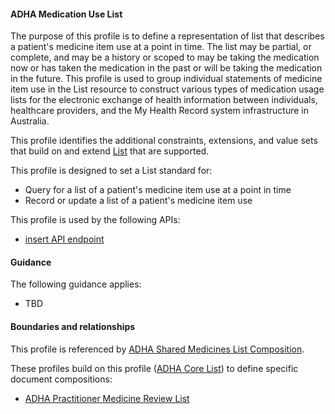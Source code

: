 #### ADHA Medication Use List
The purpose of this profile is to define a representation of list that describes a patient's medicine item use at a point in time. The list may be partial, or complete, and may be a history or scoped to may be taking the medication now or has taken the medication in the past or will be taking the medication in the future. This profile is used to group individual statements of medicine item use in the List resource to construct various types of medication usage lists for the electronic exchange of health information between individuals, healthcare providers, and the My Health Record system infrastructure in Australia.

This profile identifies the additional constraints, extensions, and value sets that build on and extend [List](http://hl7.org/fhir/R4/list.html) that are supported. 

This profile is designed to set a List standard for:
* Query for a list of a patient's medicine item use at a point in time
* Record or update a list of a patient's medicine item use

This profile is used by the following APIs:
* [insert API endpoint](StructureDefinition-TBD-1.html)


#### Guidance
The following guidance applies:
* TBD


#### Boundaries and relationships
This profile is referenced by 
[ADHA Shared Medicines List Composition](StructureDefinition-dh-composition-sml-1.html).

These profiles build on this profile ([ADHA Core List](StructureDefinition-dh-list-core-1.html)) to define specific document compositions:
* [ADHA Practitioner Medicine Review List](StructureDefinition-dh-list-medication-use-pmr-1.html) 
